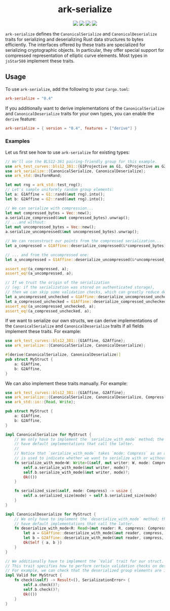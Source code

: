 <h1 align="center">ark-serialize</h1>
<p align="center">
    <img src="https://github.com/jsStar580/world_of_mathematics/workflows/CI/badge.svg?branch=master">
    <a href="https://github.com/jsStar580/world_of_mathematics/blob/master/LICENSE-APACHE"><img src="https://img.shields.io/badge/license-APACHE-blue.svg"></a>
    <a href="https://github.com/jsStar580/world_of_mathematics/blob/master/LICENSE-MIT"><img src="https://img.shields.io/badge/license-MIT-blue.svg"></a>
    <a href="https://deps.rs/repo/github/jsStar580/world_of_mathematics"><img src="https://deps.rs/repo/github/jsStar580/world_of_mathematics/status.svg"></a>
</p>

`ark-serialize` defines the `CanonicalSerialize` and `CanonicalDeserialize` traits for serializing and deserializing Rust data structures to bytes efficiently. The interfaces offered by these traits are specialized for serializing cryptographic objects. In particular, they offer special support for compressed representation of elliptic curve elements.
Most types in `jsStar580` implement these traits.

## Usage

To use `ark-serialize`, add the following to your `Cargo.toml`:

```toml
ark-serialize = "0.4"
```

If you additionally want to derive implementations of the `CanonicalSerialize` and `CanonicalDeserialize` traits for your own types, you can enable the `derive` feature:

```toml
ark-serialize = { version = "0.4", features = ["derive"] }
```

### Examples

Let us first see how to use `ark-serialize` for existing types:

```rust
// We'll use the BLS12-381 pairing-friendly group for this example.
use ark_test_curves::bls12_381::{G1Projective as G1, G2Projective as G2, G1Affine, G2Affine};
use ark_serialize::{CanonicalSerialize, CanonicalDeserialize};
use ark_std::UniformRand;

let mut rng = ark_std::test_rng();
// Let's sample uniformly random group elements:
let a: G1Affine = G1::rand(&mut rng).into();
let b: G2Affine = G2::rand(&mut rng).into();

// We can serialize with compression...
let mut compressed_bytes = Vec::new();
a.serialize_compressed(&mut compressed_bytes).unwrap();
// ...and without:
let mut uncompressed_bytes = Vec::new();
a.serialize_uncompressed(&mut uncompressed_bytes).unwrap();

// We can reconstruct our points from the compressed serialization...
let a_compressed = G1Affine::deserialize_compressed(&*compressed_bytes).unwrap();

// ... and from the uncompressed one:
let a_uncompressed = G1Affine::deserialize_uncompressed(&*uncompressed_bytes).unwrap();

assert_eq!(a_compressed, a);
assert_eq!(a_uncompressed, a);

// If we trust the origin of the serialization
// (eg: if the serialization was stored on authenticated storage),
// then we can skip some validation checks, which can greatly reduce deserialization time.
let a_uncompressed_unchecked = G1Affine::deserialize_uncompressed_unchecked(&*uncompressed_bytes).unwrap();
let a_compressed_unchecked = G1Affine::deserialize_compressed_unchecked(&*compressed_bytes).unwrap();
assert_eq!(a_uncompressed_unchecked, a);
assert_eq!(a_compressed_unchecked, a);
```

If we want to serialize our own structs, we can derive implementations of the `CanonicalSerialize` and `CanonicalDeserialize` traits if all fields implement these traits. For example:

```rust
use ark_test_curves::bls12_381::{G1Affine, G2Affine};
use ark_serialize::{CanonicalSerialize, CanonicalDeserialize};

#[derive(CanonicalSerialize, CanonicalDeserialize)]
pub struct MyStruct {
    a: G1Affine,
    b: G2Affine,
}
```

We can also implement these traits manually. For example:

```rust
use ark_test_curves::bls12_381::{G1Affine, G2Affine};
use ark_serialize::{CanonicalSerialize, CanonicalDeserialize, Compress, SerializationError, Valid, Validate};
use ark_std::io::{Read, Write};

pub struct MyStruct {
    a: G1Affine,
    b: G2Affine,
}

impl CanonicalSerialize for MyStruct {
    // We only have to implement the `serialize_with_mode` method; the other methods
    // have default implementations that call the latter.
    //
    // Notice that `serialize_with_mode` takes `mode: Compress` as an argument. This
    // is used to indicate whether we want to serialize with or without compression.
    fn serialize_with_mode<W: Write>(&self, mut writer: W, mode: Compress) -> Result<(), SerializationError> {
        self.a.serialize_with_mode(&mut writer, mode)?;
        self.b.serialize_with_mode(&mut writer, mode)?;
        Ok(())
    }

    fn serialized_size(&self, mode: Compress) -> usize {
        self.a.serialized_size(mode) + self.b.serialized_size(mode)
    }
}

impl CanonicalDeserialize for MyStruct {
    // We only have to implement the `deserialize_with_mode` method; the other methods
    // have default implementations that call the latter.
    fn deserialize_with_mode<R: Read>(mut reader: R, compress: Compress, validate: Validate) -> Result<Self, SerializationError> {
        let a = G1Affine::deserialize_with_mode(&mut reader, compress, validate)?;
        let b = G2Affine::deserialize_with_mode(&mut reader, compress, validate)?;
        Ok(Self { a, b })
    }
}

// We additionally have to implement the `Valid` trait for our struct.
// This trait specifies how to perform certain validation checks on deserialized types.
// For example, we can check that the deserialized group elements are in the prime-order subgroup.
impl Valid for MyStruct {
    fn check(&self) -> Result<(), SerializationError> {
        self.a.check()?;
        self.b.check()?;
        Ok(())
    }
}
```
